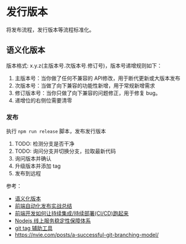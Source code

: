 # 发行版本

将发布流程，发行版本等流程标准化。

## 语义化版本

版本格式: x.y.z(主版本号.次版本号.修订号)，版本号递增规则如下：

1. 主版本号：当你做了任何不兼容的 API修改，用于断代更新或大版本发布
2. 次版本号：当做了向下兼容的功能性新增，用于常规新增需求
3. 修订版本号：当你只做了向下兼容的问题修正，用于修复 bug。
4. 递增位的右侧位需要清零

### 发布

执行 `npm run release` 脚本，发布发行版本

1. TODO: 检测分支是否干净
2. TODO: 询问分支并切换分支，拉取最新代码
3. 询问版本并确认
4. 升级版本并添加 tag
5. 发布到远程

参考：

- [语义化版本](https://semver.org/lang/zh-CN/)
- [前端自动化发布实战总结](https://juejin.im/post/5b23f18b6fb9a00e6433536d)
- [前端开发如何让持续集成/持续部署(CI/CD)跑起来](https://zhuanlan.zhihu.com/p/26701038)
- [Nodejs 线上服务稳定性保障体系](http://f2e.souche.com/blog/nodejs-xian-shang-fu-wu-wen-ding-xing-bao-zhang-ti-xi/)
- [git tag 辅助工具](http://f2e.souche.com/blog/npm-assistor/)
- https://nvie.com/posts/a-successful-git-branching-model/
